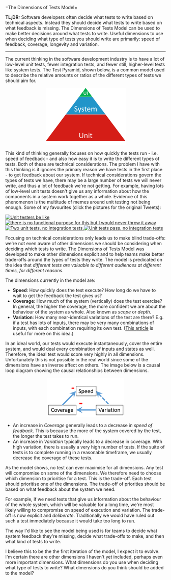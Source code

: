 =The Dimensions of Tests Model=

**TL;DR:** Software developers often decide what tests to write based on technical aspects. Instead they should decide what tests to write based on what feedback is missing. The Dimensions of Tests Model can be used to make better decisions around what tests to write.  Useful dimensions to use when deciding what type of tests you should write are primarily: speed of feedback, coverage, longevity and variation.  

--------
The current thinking in the software development industry is to have a lot of low-level unit tests, fewer integration tests, and fewer still, higher-level tests like system tests. The Test Pyramid, shown below, is a common model used to describe the relative amounts or ratios of the different types of tests we should aim for. 

<div style="text-align:center">
<img src="traditional-test-pyramid.png" alt="Traditional Test Pyramid" />
</div>

This kind of thinking generally focuses on how quickly the tests run - i.e. speed of feedback - and also how easy it is to write the different types of tests. Both of these are technical considerations. The problem I have with this thinking is it ignores the primary reason we have tests in the first place - to get feedback about our system. If technical considerations govern the types of tests we have, there may be a large number of tests we will never write, and thus a lot of feedback we're not getting. For example, having lots of low-level unit tests doesn't give us any information about how the components in a system work together as a whole. Evidence of this phenomenon is the multitude of memes around unit testing not being enough. Some of my favourites (click the pictures for the original Tweets):  

<div style="float:left">
<a href="https://twitter.com/kentcdodds/status/628658648001048577"><img src="https://pbs.twimg.com/tweet_video_thumb/CLlxtWaUMAAVBKv.png" alt="Unit testers be like" width="274" height="200" /></a>
</div>

<div style="float:left">
<a href="https://twitter.com/DJDoubleH/status/830125246648872960"><img src="https://pbs.twimg.com/tweet_video_thumb/C4UyJv4WYAAerIp.jpg" alt="there is no functional purpose for this but I would never throw it away" width="274" height="274" /> </a>
</div>

<div style="float:left">
<a href="https://twitter.com/timbray/status/822470746773409794"><img src="https://pbs.twimg.com/media/C2oAur4UcAE-QaF.jpg" alt="Two unit tests, no integration tests." width="274" height="192" /> </a>
</div>

<div style="float:left">
<a href="https://twitter.com/withzombies/status/829716565834752000"><img src="https://pbs.twimg.com/ext_tw_video_thumb/829716507752017920/pu/img/YkBai4ApoXBdAkOK.jpg" alt="Unit tests pass, no integration tests" width="274" height="274" /> </a>
</div>

<div style="clear:both"></div>

Focusing on technical considerations only leads us to make blind trade-offs: we're not even aware of other dimensions we should be considering when deciding which tests to write. The Dimensions of Tests Model was developed to make other dimensions explicit and to help teams make better trade-offs around the types of tests they write. The model is predicated on the idea that *different tests are valuable to different audiences at different times, for different reasons*.

The dimensions currently in the model are:  
 * **Speed**: How quickly does the test execute? How long do we have to wait to get the feedback the test gives us?   
 * **Coverage**:  How much of the system (vertically) does the test exercise? In general, the higher the coverage, the more confident we are about the behaviour of the system as whole. Also known as *scope* or *depth*. 
 * **Variation**:  How many near-identical variations of the test are there? E.g. if a test has lots of inputs, there may be very many combinations of inputs, with each combination requiring its own test. ([This article](http://blog.thecodewhisperer.com/permalink/integrated-tests-are-a-scam-part-1) is useful for more on this idea.)

In an ideal world, our tests would execute instantaneously, cover the entire system, and would deal every combination of inputs and states as well. Therefore, the ideal test would score very highly in all dimensions. Unfortunately this is not possible in the real world since some of the dimensions have an inverse affect on others. The image below is a causal loop diagram showing the causal relationships between dimensions.

<div style="text-align:center">
<img src="dimensions-of-tests-causal-loop.png" alt="Causal Loop Diagram" />
</div>

 * An increase in *Coverage* generally leads to a decrease in *speed of feedback*. This is because the more of the system covered by the test, the longer the test takes to run.   
 * An increase in *Variation* typically leads to a decrease in coverage. With high variation, there is usually a very high number of tests. If the suite of tests is to complete running in a reasonable timeframe, we usually decrease the coverage of these tests.  

As the model shows, no test can ever maximise for all dimensions. Any test will compromise on some of the dimensions. We therefore need to choose which dimension to prioritise for a test. This is the trade-off. Each test should prioritise one of the dimensions. The trade-off of priorities should be based on what feedback about the system we need. 

For example, if we need tests that give us information about the behaviour of the whole system, which will be valuable for a long time, we're most likely willing to compromise on speed of execution and variation. The trade-off is now explicit and *deliberate*. Traditionally we would have ruled out such a test immediately because it would take too long to run.

The way I'd like to see the model being used is for teams to decide what system feedback they're missing, decide what trade-offs to make, and then what kind of tests to write.

I believe this to be the the first iteration of the model, I expect it to evolve. I'm certain there are other dimensions I haven't yet included, perhaps even more important dimensions. What dimensions do you use when deciding what type of tests to write? What dimensions do you think should be added to the model? 
